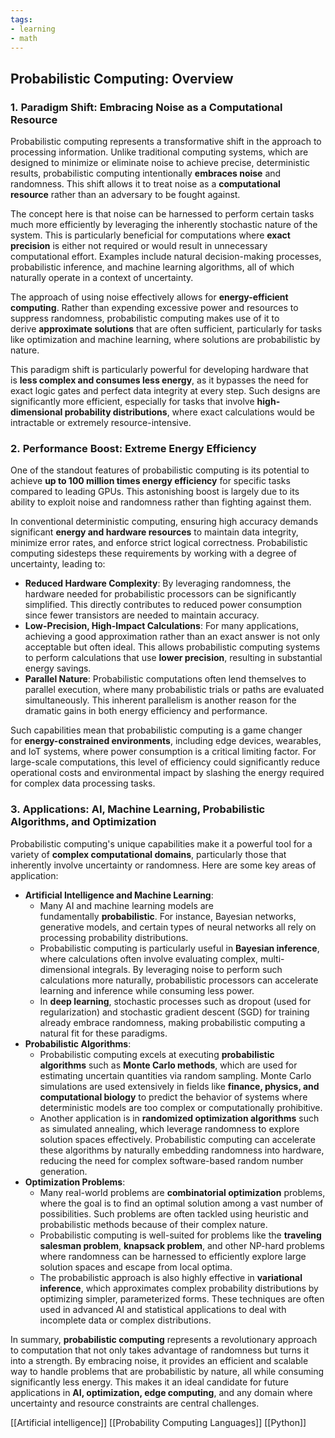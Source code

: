 ```yaml
---
tags:
- learning
- math
---
```


## **Probabilistic Computing: Overview**

### 1. **Paradigm Shift**: Embracing Noise as a Computational Resource

Probabilistic computing represents a transformative shift in the approach to processing information. Unlike traditional computing systems, which are designed to minimize or eliminate noise to achieve precise, deterministic results, probabilistic computing intentionally **embraces noise** and randomness. This shift allows it to treat noise as a **computational resource** rather than an adversary to be fought against.

The concept here is that noise can be harnessed to perform certain tasks much more efficiently by leveraging the inherently stochastic nature of the system. This is particularly beneficial for computations where **exact precision** is either not required or would result in unnecessary computational effort. Examples include natural decision-making processes, probabilistic inference, and machine learning algorithms, all of which naturally operate in a context of uncertainty.

The approach of using noise effectively allows for **energy-efficient computing**. Rather than expending excessive power and resources to suppress randomness, probabilistic computing makes use of it to derive **approximate solutions** that are often sufficient, particularly for tasks like optimization and machine learning, where solutions are probabilistic by nature.

This paradigm shift is particularly powerful for developing hardware that is **less complex and consumes less energy**, as it bypasses the need for exact logic gates and perfect data integrity at every step. Such designs are significantly more efficient, especially for tasks that involve **high-dimensional probability distributions**, where exact calculations would be intractable or extremely resource-intensive.

### 2. **Performance Boost**: Extreme Energy Efficiency

One of the standout features of probabilistic computing is its potential to achieve **up to 100 million times energy efficiency** for specific tasks compared to leading GPUs. This astonishing boost is largely due to its ability to exploit noise and randomness rather than fighting against them.

In conventional deterministic computing, ensuring high accuracy demands significant **energy and hardware resources** to maintain data integrity, minimize error rates, and enforce strict logical correctness. Probabilistic computing sidesteps these requirements by working with a degree of uncertainty, leading to:

- **Reduced Hardware Complexity**: By leveraging randomness, the hardware needed for probabilistic processors can be significantly simplified. This directly contributes to reduced power consumption since fewer transistors are needed to maintain accuracy.
- **Low-Precision, High-Impact Calculations**: For many applications, achieving a good approximation rather than an exact answer is not only acceptable but often ideal. This allows probabilistic computing systems to perform calculations that use **lower precision**, resulting in substantial energy savings.
- **Parallel Nature**: Probabilistic computations often lend themselves to parallel execution, where many probabilistic trials or paths are evaluated simultaneously. This inherent parallelism is another reason for the dramatic gains in both energy efficiency and performance.

Such capabilities mean that probabilistic computing is a game changer for **energy-constrained environments**, including edge devices, wearables, and IoT systems, where power consumption is a critical limiting factor. For large-scale computations, this level of efficiency could significantly reduce operational costs and environmental impact by slashing the energy required for complex data processing tasks.

### 3. **Applications**: AI, Machine Learning, Probabilistic Algorithms, and Optimization

Probabilistic computing's unique capabilities make it a powerful tool for a variety of **complex computational domains**, particularly those that inherently involve uncertainty or randomness. Here are some key areas of application:

- **Artificial Intelligence and Machine Learning**:
    - Many AI and machine learning models are fundamentally **probabilistic**. For instance, Bayesian networks, generative models, and certain types of neural networks all rely on processing probability distributions.
    - Probabilistic computing is particularly useful in **Bayesian inference**, where calculations often involve evaluating complex, multi-dimensional integrals. By leveraging noise to perform such calculations more naturally, probabilistic processors can accelerate learning and inference while consuming less power.
    - In **deep learning**, stochastic processes such as dropout (used for regularization) and stochastic gradient descent (SGD) for training already embrace randomness, making probabilistic computing a natural fit for these paradigms.
- **Probabilistic Algorithms**:
    - Probabilistic computing excels at executing **probabilistic algorithms** such as **Monte Carlo methods**, which are used for estimating uncertain quantities via random sampling. Monte Carlo simulations are used extensively in fields like **finance, physics, and computational biology** to predict the behavior of systems where deterministic models are too complex or computationally prohibitive.
    - Another application is in **randomized optimization algorithms** such as simulated annealing, which leverage randomness to explore solution spaces effectively. Probabilistic computing can accelerate these algorithms by naturally embedding randomness into hardware, reducing the need for complex software-based random number generation.
- **Optimization Problems**:
    - Many real-world problems are **combinatorial optimization** problems, where the goal is to find an optimal solution among a vast number of possibilities. Such problems are often tackled using heuristic and probabilistic methods because of their complex nature.
    - Probabilistic computing is well-suited for problems like the **traveling salesman problem**, **knapsack problem**, and other NP-hard problems where randomness can be harnessed to efficiently explore large solution spaces and escape from local optima.
    - The probabilistic approach is also highly effective in **variational inference**, which approximates complex probability distributions by optimizing simpler, parameterized forms. These techniques are often used in advanced AI and statistical applications to deal with incomplete data or complex distributions.

In summary, **probabilistic computing** represents a revolutionary approach to computation that not only takes advantage of randomness but turns it into a strength. By embracing noise, it provides an efficient and scalable way to handle problems that are probabilistic by nature, all while consuming significantly less energy. This makes it an ideal candidate for future applications in **AI, optimization, edge computing**, and any domain where uncertainty and resource constraints are central challenges.

[[Artificial intelligence]]  [[Probability Computing Languages]]  [[Python]]